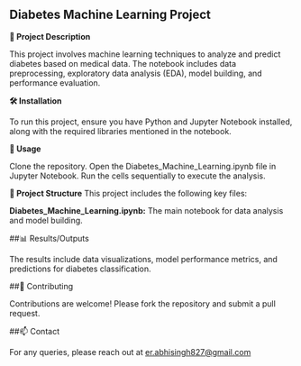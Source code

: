 ## Diabetes Machine Learning Project
**📘 Project Description**

This project involves machine learning techniques to analyze and predict diabetes based on medical data. The notebook includes data preprocessing, exploratory data analysis (EDA), model building, and performance evaluation.

**🛠️ Installation**

To run this project, ensure you have Python and Jupyter Notebook installed, along with the required libraries mentioned in the notebook.

**🚀 Usage**

Clone the repository.
Open the Diabetes_Machine_Learning.ipynb file in Jupyter Notebook.
Run the cells sequentially to execute the analysis.

**📂 Project Structure**
This project includes the following key files:

**Diabetes_Machine_Learning.ipynb:** The main notebook for data analysis and model building.

##📊 Results/Outputs

The results include data visualizations, model performance metrics, and predictions for diabetes classification.

##🤝 Contributing

Contributions are welcome! Please fork the repository and submit a pull request.

##📫 Contact

For any queries, please reach out at er.abhisingh827@gmail.com
